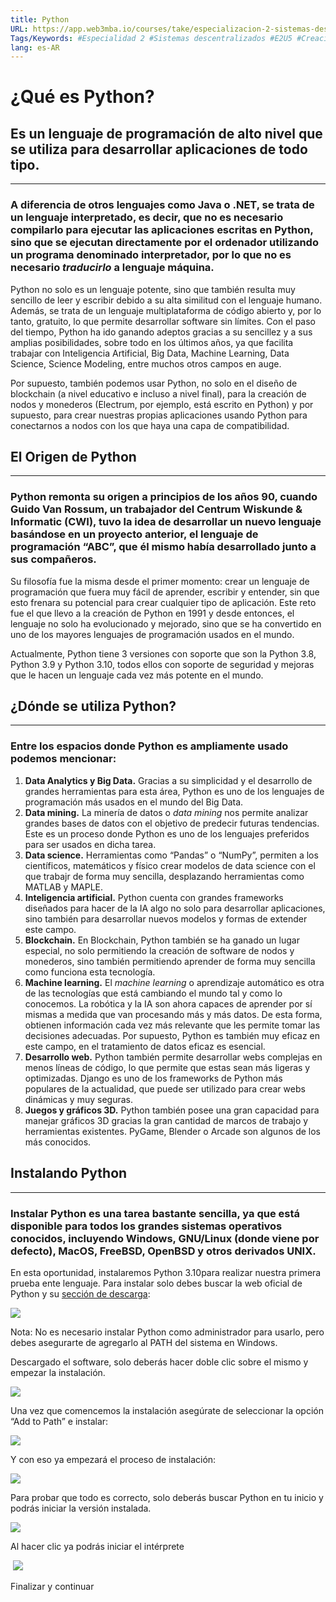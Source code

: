 ```yaml
---
title: Python
URL: https://app.web3mba.io/courses/take/especializacion-2-sistemas-descentralizados/texts/40598429-1-python
Tags/Keywords: #Especialidad 2 #Sistemas descentralizados #E2U5 #Creación de un Nodo Bitcoin Core #practica #interfaz rpc #rpc #
lang: es-AR
---
```

# ¿Qué es Python?

## Es un lenguaje de programación de alto nivel que se utiliza para desarrollar aplicaciones de todo tipo. 

---

### A diferencia de otros lenguajes como Java o .NET, se trata de un lenguaje interpretado, es decir, que no es necesario compilarlo para ejecutar las aplicaciones escritas en Python, sino que se ejecutan directamente por el ordenador utilizando un programa denominado interpretador, por lo que no es necesario _traducirlo_ a lenguaje máquina. 

Python no solo es un lenguaje potente, sino que también resulta muy sencillo de leer y escribir debido a su alta similitud con el lenguaje humano. Además, se trata de un lenguaje multiplataforma de código abierto y, por lo tanto, gratuito, lo que permite desarrollar software sin límites. Con el paso del tiempo, Python ha ido ganando adeptos gracias a su sencillez y a sus amplias posibilidades, sobre todo en los últimos años, ya que facilita trabajar con Inteligencia Artificial, Big Data, Machine Learning, Data Science, Science Modeling, entre muchos otros campos en auge.

Por supuesto, también podemos usar Python, no solo en el diseño de blockchain (a nivel educativo e incluso a nivel final), para la creación de nodos y monederos (Electrum, por ejemplo, está escrito en Python) y por supuesto, para crear nuestras propias aplicaciones usando Python para conectarnos a nodos con los que haya una capa de compatibilidad. 

##   

## El Origen de Python

---

### Python remonta su origen a principios de los años 90, cuando Guido Van Rossum, un trabajador del Centrum Wiskunde & Informatic (CWI), tuvo la idea de desarrollar un nuevo lenguaje basándose en un proyecto anterior, el lenguaje de programación “ABC”, que él mismo había desarrollado junto a sus compañeros.

Su filosofía fue la misma desde el primer momento: crear un lenguaje de programación que fuera muy fácil de aprender, escribir y entender, sin que esto frenara su potencial para crear cualquier tipo de aplicación. Este reto fue el que llevo a la creación de Python en 1991 y desde entonces, el lenguaje no solo ha evolucionado y mejorado, sino que se ha convertido en uno de los mayores lenguajes de programación usados en el mundo. 

Actualmente, Python tiene 3 versiones con soporte que son la Python 3.8, Python 3.9 y Python 3.10, todos ellos con soporte de seguridad y mejoras que le hacen un lenguaje cada vez más potente en el mundo. 

###   

## ¿Dónde se utiliza Python?

---

### Entre los espacios donde Python es ampliamente usado podemos mencionar: 

1. **Data Analytics y Big Data.** Gracias a su simplicidad y el desarrollo de grandes herramientas para esta área, Python es uno de los lenguajes de programación más usados en el mundo del Big Data.
2. **Data mining.** La minería de datos o _data mining_ nos permite analizar grandes bases de datos con el objetivo de predecir futuras tendencias. Este es un proceso donde Python es uno de los lenguajes preferidos para ser usados en dicha tarea. 
3. **Data science.** Herramientas como “Pandas” o “NumPy”, permiten a los científicos, matemáticos y físico crear modelos de data science con el que trabajr de forma muy sencilla, desplazando herramientas como MATLAB y MAPLE.
4. **Inteligencia artificial.** Python cuenta con grandes frameworks diseñados para hacer de la IA algo no solo para desarrollar aplicaciones, sino también para desarrollar nuevos modelos y formas de extender este campo. 
5. **Blockchain.** En Blockchain, Python también se ha ganado un lugar especial, no solo permitiendo la creación de software de nodos y monederos, sino también permitiendo aprender de forma muy sencilla como funciona esta tecnología. 
6. **Machine learning.** El _machine learning_ o aprendizaje automático es otra de las tecnologías que está cambiando el mundo tal y como lo conocemos. La robótica y la IA son ahora capaces de aprender por sí mismas a medida que van procesando más y más datos. De esta forma, obtienen información cada vez más relevante que les permite tomar las decisiones adecuadas. Por supuesto, Python es también muy eficaz en este campo, en el tratamiento de datos eficaz es esencial.
7. **Desarrollo web.** Python también permite desarrollar webs complejas en menos líneas de código, lo que permite que estas sean más ligeras y optimizadas. Django es uno de los frameworks de Python más populares de la actualidad, que puede ser utilizado para crear webs dinámicas y muy seguras.
8. **Juegos y gráficos 3D.** Python también posee una gran capacidad para manejar gráficos 3D gracias la gran cantidad de marcos de trabajo y herramientas existentes. PyGame, Blender o Arcade son algunos de los más conocidos.

###   

## Instalando Python

---

### Instalar Python es una tarea bastante sencilla, ya que está disponible para todos los grandes sistemas operativos conocidos, incluyendo Windows, GNU/Linux (donde viene por defecto), MacOS, FreeBSD, OpenBSD y otros derivados UNIX. 

En esta oportunidad, instalaremos Python 3.10para realizar nuestra primera prueba ente lenguaje. Para instalar solo debes buscar la web oficial de Python y su [sección de descarga](https://www.python.org/downloads/windows/):

![](https://files.cdn.thinkific.com/file_uploads/636320/images/3a5/101/a88/Sin_ti%CC%81tulo-2_Mesa_de_trabajo_1.png)

  

Nota: No es necesario instalar Python como administrador para usarlo, pero debes asegurarte de agregarlo al PATH del sistema en Windows.

Descargado el software, solo deberás hacer doble clic sobre el mismo y empezar la instalación.

![](https://files.cdn.thinkific.com/file_uploads/636320/images/0b3/afc/71d/Sin_ti%CC%81tulo-2-02.png)

  

Una vez que comencemos la instalación asegúrate de seleccionar la opción “Add to Path” e instalar:

![](https://files.cdn.thinkific.com/file_uploads/636320/images/ed2/8cb/fbb/Sin_ti%CC%81tulo-2-03.png)

  

Y con eso ya empezará el proceso de instalación:

  

![](https://files.cdn.thinkific.com/file_uploads/636320/images/3bb/9c8/1fa/Sin_ti%CC%81tulo-2-04.png)

  

Para probar que todo es correcto, solo deberás buscar Python en tu inicio y podrás iniciar la versión instalada. 

  

![](https://files.cdn.thinkific.com/file_uploads/636320/images/660/362/ede/Sin_ti%CC%81tulo-2-05.png)

  

Al hacer clic ya podrás iniciar el intérprete 

 ![](https://files.cdn.thinkific.com/file_uploads/636320/images/80c/f54/84a/Sin_ti%CC%81tulo-2-06.png)

Finalizar y continuar